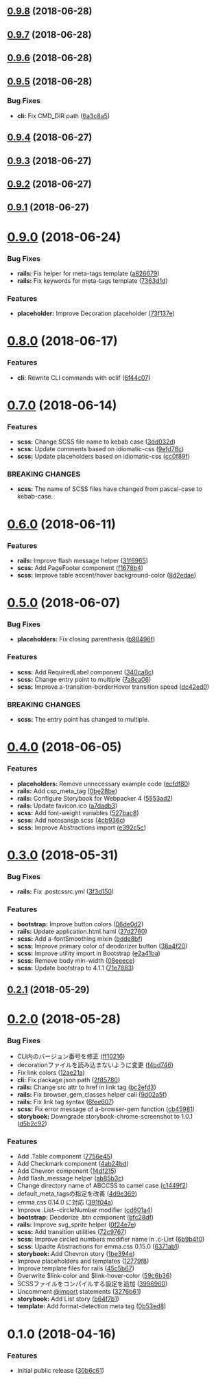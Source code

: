 <a name="0.9.8"></a>
## [0.9.8](https://github.com/ruedap/abccss/compare/v0.9.7...v0.9.8) (2018-06-28)



<a name="0.9.7"></a>
## [0.9.7](https://github.com/ruedap/abccss/compare/v0.9.6...v0.9.7) (2018-06-28)



<a name="0.9.6"></a>
## [0.9.6](https://github.com/ruedap/abccss/compare/v0.9.5...v0.9.6) (2018-06-28)



<a name="0.9.5"></a>
## [0.9.5](https://github.com/ruedap/abccss/compare/v0.9.4...v0.9.5) (2018-06-28)


### Bug Fixes

* **cli:** Fix CMD_DIR path ([6a3c8a5](https://github.com/ruedap/abccss/commit/6a3c8a5))



<a name="0.9.4"></a>
## [0.9.4](https://github.com/ruedap/abccss/compare/v0.9.3...v0.9.4) (2018-06-27)



<a name="0.9.3"></a>
## [0.9.3](https://github.com/ruedap/abccss/compare/v0.9.2...v0.9.3) (2018-06-27)



<a name="0.9.2"></a>
## [0.9.2](https://github.com/ruedap/abccss/compare/v0.9.1...v0.9.2) (2018-06-27)



<a name="0.9.1"></a>
## [0.9.1](https://github.com/ruedap/abccss/compare/v0.9.0...v0.9.1) (2018-06-27)



<a name="0.9.0"></a>
# [0.9.0](https://github.com/ruedap/abccss/compare/v0.8.0...v0.9.0) (2018-06-24)


### Bug Fixes

* **rails:** Fix helper for meta-tags template ([a826679](https://github.com/ruedap/abccss/commit/a826679))
* **rails:** Fix keywords for meta-tags template ([7363d1d](https://github.com/ruedap/abccss/commit/7363d1d))


### Features

* **placeholder:** Improve Decoration placeholder ([73f137e](https://github.com/ruedap/abccss/commit/73f137e))



<a name="0.8.0"></a>
# [0.8.0](https://github.com/ruedap/abccss/compare/v0.7.0...v0.8.0) (2018-06-17)


### Features

* **cli:** Rewrite CLI commands with oclif ([6f44c07](https://github.com/ruedap/abccss/commit/6f44c07))



<a name="0.7.0"></a>
# [0.7.0](https://github.com/ruedap/abccss/compare/v0.6.0...v0.7.0) (2018-06-14)


### Features

* **scss:** Change SCSS file name to kebab case ([3dd032d](https://github.com/ruedap/abccss/commit/3dd032d))
* **scss:** Update comments based on idiomatic-css ([9efd78c](https://github.com/ruedap/abccss/commit/9efd78c))
* **scss:** Update placeholders based on idiomatic-css ([cc0f89f](https://github.com/ruedap/abccss/commit/cc0f89f))


### BREAKING CHANGES

* **scss:** The name of SCSS files have changed from pascal-case to kebab-case.



<a name="0.6.0"></a>
# [0.6.0](https://github.com/ruedap/abccss/compare/v0.5.0...v0.6.0) (2018-06-11)


### Features

* **rails:** Improve flash message helper ([31f6965](https://github.com/ruedap/abccss/commit/31f6965))
* **scss:** Add PageFooter component ([f1678b4](https://github.com/ruedap/abccss/commit/f1678b4))
* **scss:** Improve table accent/hover background-color ([8d2edae](https://github.com/ruedap/abccss/commit/8d2edae))



<a name="0.5.0"></a>
# [0.5.0](https://github.com/ruedap/abccss/compare/v0.4.0...v0.5.0) (2018-06-07)


### Bug Fixes

* **placeholders:** Fix closing parenthesis ([b98496f](https://github.com/ruedap/abccss/commit/b98496f))


### Features

* **scss:** Add RequiredLabel component ([340ca8c](https://github.com/ruedap/abccss/commit/340ca8c))
* **scss:** Change entry point to multiple ([7a8ca06](https://github.com/ruedap/abccss/commit/7a8ca06))
* **scss:** Improve a-transition-borderHover transition speed ([dc42ed0](https://github.com/ruedap/abccss/commit/dc42ed0))


### BREAKING CHANGES

* **scss:** The entry point has changed to multiple.



<a name="0.4.0"></a>
# [0.4.0](https://github.com/ruedap/abccss/compare/v0.3.0...v0.4.0) (2018-06-05)


### Features

* **placeholders:** Remove unnecessary example code ([ecfdf80](https://github.com/ruedap/abccss/commit/ecfdf80))
* **rails:** Add csp_meta_tag ([0be28be](https://github.com/ruedap/abccss/commit/0be28be))
* **rails:** Configure Storybook for Webpacker 4 ([5553ad2](https://github.com/ruedap/abccss/commit/5553ad2))
* **rails:** Update favicon.ico ([a7dadb3](https://github.com/ruedap/abccss/commit/a7dadb3))
* **scss:** Add font-weight variables ([527bac8](https://github.com/ruedap/abccss/commit/527bac8))
* **scss:** Add notosansjp.scss ([4cb936c](https://github.com/ruedap/abccss/commit/4cb936c))
* **scss:** Improve Abstractions import ([e392c5c](https://github.com/ruedap/abccss/commit/e392c5c))



<a name="0.3.0"></a>
# [0.3.0](https://github.com/ruedap/abccss/compare/v0.2.1...v0.3.0) (2018-05-31)


### Bug Fixes

* **rails:** Fix .postcssrc.yml ([3f3d150](https://github.com/ruedap/abccss/commit/3f3d150))


### Features

* **bootstrap:** Improve button colors ([06de0d2](https://github.com/ruedap/abccss/commit/06de0d2))
* **rails:** Update application.html.haml ([27d2760](https://github.com/ruedap/abccss/commit/27d2760))
* **scss:** Add a-fontSmoothing mixin ([bdde8bf](https://github.com/ruedap/abccss/commit/bdde8bf))
* **scss:** Improve primary color of deodorizer button ([38a4f20](https://github.com/ruedap/abccss/commit/38a4f20))
* **scss:** Improve utility import in Bootstrap ([e2a41ba](https://github.com/ruedap/abccss/commit/e2a41ba))
* **scss:** Remove body min-width ([08eeece](https://github.com/ruedap/abccss/commit/08eeece))
* **scss:** Update bootstrap to 4.1.1 ([71e7883](https://github.com/ruedap/abccss/commit/71e7883))



<a name="0.2.1"></a>
## [0.2.1](https://github.com/ruedap/abccss/compare/v0.2.0...v0.2.1) (2018-05-29)



<a name="0.2.0"></a>
# [0.2.0](https://github.com/ruedap/abccss/compare/v0.1.0...v0.2.0) (2018-05-28)


### Bug Fixes

* CLI内のバージョン番号を修正 ([ff10216](https://github.com/ruedap/abccss/commit/ff10216))
* decorationファイルを読み込まないように変更 ([f4bd746](https://github.com/ruedap/abccss/commit/f4bd746))
* Fix link colors ([12ae21a](https://github.com/ruedap/abccss/commit/12ae21a))
* **cli:** Fix package.json path ([2f85780](https://github.com/ruedap/abccss/commit/2f85780))
* **rails:** Change src attr to href in link tag ([bc2efd3](https://github.com/ruedap/abccss/commit/bc2efd3))
* **rails:** Fix browser_gem_classes helper call ([9d02a5f](https://github.com/ruedap/abccss/commit/9d02a5f))
* **rails:** Fix link tag syntax ([6fee607](https://github.com/ruedap/abccss/commit/6fee607))
* **scss:** Fix error message of a-browser-gem function ([cb45981](https://github.com/ruedap/abccss/commit/cb45981))
* **storybook:** Downgrade storybook-chrome-screenshot to 1.0.1 ([d5b2c92](https://github.com/ruedap/abccss/commit/d5b2c92))


### Features

* Add .Table component ([7756e45](https://github.com/ruedap/abccss/commit/7756e45))
* Add Checkmark component ([4ab24bd](https://github.com/ruedap/abccss/commit/4ab24bd))
* Add Chevron component ([14df215](https://github.com/ruedap/abccss/commit/14df215))
* Add flash_message helper ([ab85b3c](https://github.com/ruedap/abccss/commit/ab85b3c))
* Change directory name of ABCCSS to camel case ([c1449f2](https://github.com/ruedap/abccss/commit/c1449f2))
* default_meta_tagsの指定を改善 ([4d9e369](https://github.com/ruedap/abccss/commit/4d9e369))
* emma.css 0.14.0 に対応 ([391f04a](https://github.com/ruedap/abccss/commit/391f04a))
* Improve .List--circleNumber modifier ([cd601a4](https://github.com/ruedap/abccss/commit/cd601a4))
* **bootstrap:** Deodorize .btn component ([bfc28df](https://github.com/ruedap/abccss/commit/bfc28df))
* **rails:** Improve svg_sprite helper ([0f24e7e](https://github.com/ruedap/abccss/commit/0f24e7e))
* **scss:** Add transition utilities ([72c9767](https://github.com/ruedap/abccss/commit/72c9767))
* **scss:** Improve circled numbers modifier name in .c-List ([6b9b4f0](https://github.com/ruedap/abccss/commit/6b9b4f0))
* **scss:** Upadte Abstractions for emma.css 0.15.0 ([6371ab1](https://github.com/ruedap/abccss/commit/6371ab1))
* **storybook:** Add Chevron story ([1be394e](https://github.com/ruedap/abccss/commit/1be394e))
* Improve placeholders and templates ([12779f8](https://github.com/ruedap/abccss/commit/12779f8))
* Improve template files for rails ([45c5b67](https://github.com/ruedap/abccss/commit/45c5b67))
* Overwrite $link-color and $link-hover-color ([59c6b36](https://github.com/ruedap/abccss/commit/59c6b36))
* SCSSファイルをコンパイルする設定を追加 ([3996960](https://github.com/ruedap/abccss/commit/3996960))
* Uncomment [@import](https://github.com/import) statements ([3276b61](https://github.com/ruedap/abccss/commit/3276b61))
* **storybook:** Add List story ([b64f7b1](https://github.com/ruedap/abccss/commit/b64f7b1))
* **template:** Add format-detection meta tag ([0b53ed8](https://github.com/ruedap/abccss/commit/0b53ed8))



<a name="0.1.0"></a>
# 0.1.0 (2018-04-16)


### Features

* Initial public release ([30b6c61](https://github.com/ruedap/abccss/commit/30b6c61))



